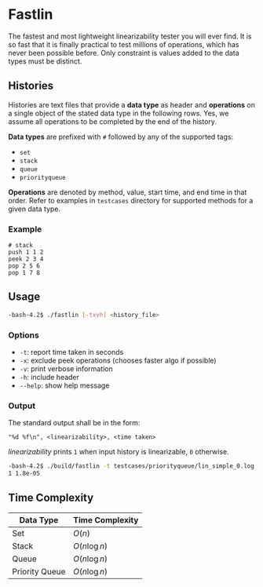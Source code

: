 # Fastlin

The fastest and most lightweight linearizability tester you will ever find. It is so fast that it is finally practical to test millions of operations, which has never been possible before. Only constraint is values added to the data types must be distinct.

## Histories

Histories are text files that provide a **data type** as header and **operations** on a single object of the stated data type in the following rows. Yes, we assume all operations to be completed by the end of the history.

**Data types** are prefixed with `#` followed by any of the supported tags:

- `set`
- `stack`
- `queue`
- `priorityqueue`

**Operations** are denoted by method, value, start time, and end time in that order. Refer to examples in `testcases` directory for supported methods for a given data type.

### Example

```
# stack
push 1 1 2
peek 2 3 4
pop 2 5 6
pop 1 7 8
```

## Usage

```bash
-bash-4.2$ ./fastlin [-txvh] <history_file>
```

### Options

- `-t`: report time taken in seconds
- `-x`: exclude peek operations (chooses faster algo if possible)
- `-v`: print verbose information
- `-h`: include header
- `--help`: show help message

### Output

The standard output shall be in the form:

```
"%d %f\n", <linearizability>, <time taken>
```

_linearizability_ prints `1` when input history is linearizable, `0` otherwise.

```bash
-bash-4.2$ ./build/fastlin -t testcases/priorityqueue/lin_simple_0.log
1 1.8e-05
```

## Time Complexity

| Data Type      | Time Complexity |
| -------------- | --------------- |
| Set            | $O(n)$          |
| Stack          | $O(n\log{n})$   |
| Queue          | $O(n\log{n})$   |
| Priority Queue | $O(n\log{n})$   |
